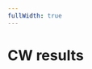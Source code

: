 ```yaml
---
fullWidth: true
---
```


<script setup lang="ts">
import { ref, computed } from 'vue'
import Listbox from '@/theme/Listbox.vue'
import Table from '@/theme/Table.vue'

import { data as results, type Result } from "@/results.data";
import { createColumnHelper } from '@tanstack/vue-table';

const availableYears = Object.keys(results).map(Number)
const selectedYear = ref(Math.max(...availableYears));

const cwResults = computed(() =>
	results[selectedYear.value].filter((result) => result.MODE === "CW"),
);

const columnHelper = createColumnHelper<Result>();

const columns = [
	columnHelper.display({
		header: "Pos",
		cell: ({ row }) => row.index + 1,
	}),
	columnHelper.accessor("CALL", {
		header: "Call",
		sortingFn: "text",
	}),
	columnHelper.group({
		header: "QSO count",
		columns: [
			columnHelper.accessor("QSO_COUNT_80m", {
				header: "80m",
			}),
			columnHelper.accessor("QSO_COUNT_40m", {
				header: "40m",
			}),
			columnHelper.accessor((row) => row.QSO_COUNT_80m + row.QSO_COUNT_40m, {
				header: "Total",
			}),
		],
	}),
	columnHelper.group({
		header: "Points",
		columns: [
			columnHelper.accessor("POINT_80m", {
				header: "80m",
			}),
			columnHelper.accessor("POINT_40m", {
				header: "40m",
			}),
		],
	}),
	columnHelper.group({
		header: "Multiplier",
		columns: [
			columnHelper.accessor("MULT_80m", {
				header: "80m",
			}),
			columnHelper.accessor("MULT_40m", {
				header: "40m",
			}),
		],
	}),
	columnHelper.accessor("SCORE", {
		header: "Score",
	}),
	columnHelper.accessor("POWER", {
		header: "Power",
	}),
];
</script>

# CW results

<Listbox v-model="selectedYear" :items="availableYears" class="w-24 mb-4" />

<Table :data="cwResults" :columns="columns" :table-options="{ initialState: { sorting: [{ id: 'SCORE', desc: true }] } }" />
